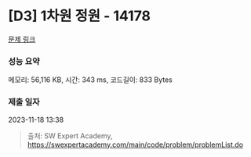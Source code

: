 # [D3] 1차원 정원 - 14178 

[문제 링크](https://swexpertacademy.com/main/code/problem/problemDetail.do?contestProbId=AX_N3oSqcyUDFARi) 

### 성능 요약

메모리: 56,116 KB, 시간: 343 ms, 코드길이: 833 Bytes

### 제출 일자

2023-11-18 13:38



> 출처: SW Expert Academy, https://swexpertacademy.com/main/code/problem/problemList.do